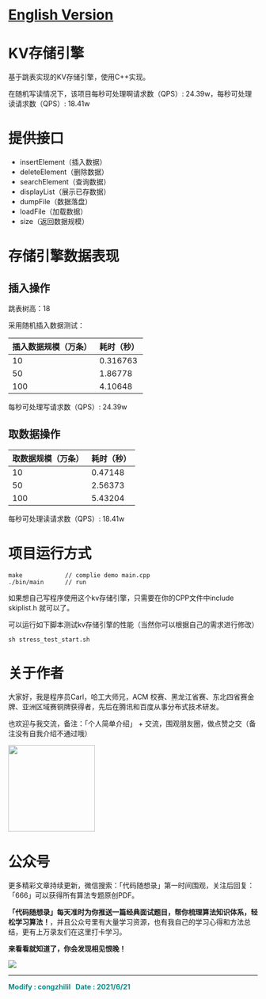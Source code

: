 
<p align="center">
  <a href="https://mp.weixin.qq.com/s/RsdcQ9umo09R6cfnwXZlrQ"><img src="https://img.shields.io/badge/PDF下载-代码随想录-blueviolet" alt=""></a>
  <a href="https://mp.weixin.qq.com/s/b66DFkOp8OOxdZC_xLZxfw"><img src="https://img.shields.io/badge/刷题-微信群-green" alt=""></a>
  <a href="https://space.bilibili.com/525438321"><img src="https://img.shields.io/badge/B站-代码随想录-orange" alt=""></a>
  <a href="https://mp.weixin.qq.com/s/QVF6upVMSbgvZy8lHZS3CQ"><img src="https://img.shields.io/badge/知识星球-代码随想录-blue" alt=""></a>
</p>


# [English Version](./README-en.md)

# KV存储引擎

基于跳表实现的KV存储引擎，使用C++实现。

在随机写读情况下，该项目每秒可处理啊请求数（QPS）: 24.39w，每秒可处理读请求数（QPS）: 18.41w

# 提供接口

* insertElement（插入数据）
* deleteElement（删除数据）
* searchElement（查询数据）
* displayList（展示已存数据）
* dumpFile（数据落盘）
* loadFile（加载数据）
* size（返回数据规模）

# 存储引擎数据表现

## 插入操作

跳表树高：18 

采用随机插入数据测试：


|插入数据规模（万条） |耗时（秒） |
|---|---|
|10 |0.316763 |
|50 |1.86778 |
|100 |4.10648 |


每秒可处理写请求数（QPS）: 24.39w

## 取数据操作

|取数据规模（万条） |耗时（秒） |
|---|---|
|10|0.47148 |10|
|50|2.56373 |50|
|100|5.43204 |100|

每秒可处理读请求数（QPS）: 18.41w

# 项目运行方式

```
make            // complie demo main.cpp
./bin/main      // run 
```

如果想自己写程序使用这个kv存储引擎，只需要在你的CPP文件中include skiplist.h 就可以了。

可以运行如下脚本测试kv存储引擎的性能（当然你可以根据自己的需求进行修改）

```
sh stress_test_start.sh 
```

# 关于作者

大家好，我是程序员Carl，哈工大师兄，ACM 校赛、黑龙江省赛、东北四省赛金牌、亚洲区域赛铜牌获得者，先后在腾讯和百度从事分布式技术研发。

也欢迎与我交流，备注：「个人简单介绍」 + 交流，围观朋友圈，做点赞之交（备注没有自我介绍不通过哦）

<a name="微信"></a>
<img src="https://img-blog.csdnimg.cn/20200814140330894.png" data-img="1" width="175" height="175">

# 公众号

更多精彩文章持续更新，微信搜索：「代码随想录」第一时间围观，关注后回复：「666」可以获得所有算法专题原创PDF。

**「代码随想录」每天准时为你推送一篇经典面试题目，帮你梳理算法知识体系，轻松学习算法！**，并且公众号里有大量学习资源，也有我自己的学习心得和方法总结，更有上万录友们在这里打卡学习。

**来看看就知道了，你会发现相见恨晚！**

<a name="公众号"></a>

![](https://github.com/youngyangyang04/leetcode-master/blob/master/pics/%E5%85%AC%E4%BC%97%E5%8F%B7.png)

----

**<font color = 008F88>
Modify :  congzhilil   Date   :  2021/6/21
</font>**

